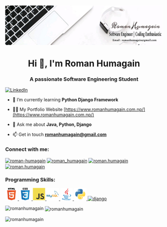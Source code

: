 ![MasterHead](https://github.com/romanhumagain/django-food-ordering-system/blob/master/Recipe/Customer/static/header.jpeg)
<h1 align="center">Hi 👋, I'm Roman Humagain</h1>
<h3 align="center">A passionate Software Engineering Student</h3>


<p align="left">
  <a href="https://www.linkedin.com/in/roman-humagain" target="_blank">
    <img src="https://img.shields.io/badge/LinkedIn-Connect-blue?style=for-the-badge&logo=linkedin" alt="LinkedIn" />
  </a>
</p>

- 🌱 I’m currently learning **Python Django Framework**

- 👨‍💻 My Portfolio Website [https://www.romanhumagain.com.np/](https://www.romanhumagain.com.np/)

- 💬 Ask me about **Java, Python, Django**

- 📫 Get in touch **romanhumagain@gmail.com**

<h3 align="left">Connect with me:</h3>
<p align="left">
<a href="https://linkedin.com/in/roman-humagain" target="blank"><img align="center" src="https://raw.githubusercontent.com/rahuldkjain/github-profile-readme-generator/master/src/images/icons/Social/linked-in-alt.svg" alt="roman-humagain" height="30" width="40" /></a>
<a href="https://twitter.com/roman_humagain" target="blank"><img align="center" src="https://raw.githubusercontent.com/rahuldkjain/github-profile-readme-generator/master/src/images/icons/Social/twitter.svg" alt="roman_humagain" height="30" width="40" /></a>
<a href="https://fb.com/roman.humagain" target="blank"><img align="center" src="https://raw.githubusercontent.com/rahuldkjain/github-profile-readme-generator/master/src/images/icons/Social/facebook.svg" alt="roman.humagain" height="30" width="40" /></a>
<a href="https://instagram.com/roman.humagain" target="blank"><img align="center" src="https://raw.githubusercontent.com/rahuldkjain/github-profile-readme-generator/master/src/images/icons/Social/instagram.svg" alt="roman.humagain" height="30" width="40" /></a>
</p>

<h3 align="left">Programming Skills:</h3>
<p align="left">
  <a href="https://www.w3.org/html/" target="_blank" rel="noreferrer">
    <img src="https://raw.githubusercontent.com/devicons/devicon/master/icons/html5/html5-original-wordmark.svg" alt="html5" width="40" height="40"/>
  </a>
  <a href="https://www.w3schools.com/css/" target="_blank" rel="noreferrer">
    <img src="https://raw.githubusercontent.com/devicons/devicon/master/icons/css3/css3-original-wordmark.svg" alt="css3" width="40" height="40"/>
  </a>
  <a href="https://developer.mozilla.org/en-US/docs/Web/JavaScript" target="_blank" rel="noreferrer">
    <img src="https://raw.githubusercontent.com/devicons/devicon/master/icons/javascript/javascript-original.svg" alt="javascript" width="40" height="40"/>
  </a>
  <a href="https://www.mysql.com/" target="_blank" rel="noreferrer">
    <img src="https://raw.githubusercontent.com/devicons/devicon/master/icons/mysql/mysql-original-wordmark.svg" alt="mysql" width="40" height="40"/>
  </a>
  <a href="https://www.java.com" target="_blank" rel="noreferrer">
    <img src="https://raw.githubusercontent.com/devicons/devicon/master/icons/java/java-original.svg" alt="java" width="40" height="40"/>
  </a>
  <a href="https://www.python.org" target="_blank" rel="noreferrer">
    <img src="https://raw.githubusercontent.com/devicons/devicon/master/icons/python/python-original.svg" alt="python" width="40" height="40"/>
  </a>
  <a href="https://www.djangoproject.com/" target="_blank" rel="noreferrer">
    <img src="https://cdn.worldvectorlogo.com/logos/django.svg" alt="django" width="40" height="40"/>
  </a>
</p>

<p><img align="left" src="https://github-readme-stats.vercel.app/api/top-langs?username=romanhumagain&show_icons=true&locale=en&layout=compact" alt="romanhumagain" /></p>

<p>&nbsp;<img align="center" src="https://github-readme-stats.vercel.app/api?username=romanhumagain&show_icons=true&locale=en" alt="romanhumagain" /></p>

<p><img align="center" src="https://github-readme-streak-stats.herokuapp.com/?user=romanhumagain&" alt="romanhumagain" /></p>

